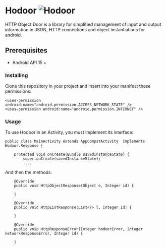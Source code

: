 # Hodoor ![Hodoor](https://user-images.githubusercontent.com/38328740/58388164-73505080-7ff1-11e9-8c04-ecdc748141e9.gif)

HTTP Object Door is a library for simplified management of input and output information in JSON, HTTP connections and object instantiations for android.

## Prerequisites

- Android API 15 +

### Installing

Clone this repository in your project and insert into your manifest these permissions:

```
<uses-permission android:name="android.permission.ACCESS_NETWORK_STATE" />
<uses-permission android:name="android.permission.INTERNET" />
```

### Usage

To use Hodoor in an Activity, you must implement its interface:

```
public class MainActivity extends AppCompatActivity  implements Hodoor.Response {
    
    protected void onCreate(Bundle savedInstanceState) {
        super.onCreate(savedInstanceState);
        ....

```

And then the methods:
```
    @Override
    public void HttpObjectResponse(Object o, Integer id) {
        
    }

    @Override
    public void HttpListResponse(List<?> l, Integer id) {
        
    }

    @Override
    public void HttpResponseError(Integer hodoorError, Integer networkResponseError, Integer id) {
        
    }
```